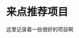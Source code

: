 # 来点推荐项目

这里记录着一些很好的项目啊

<DocLinks :items="[
    {
        name: 'Obtainium',
        link: 'obtainium',
        image: {
            src: '/project-suggestion/obtainium.png'
        },
        desc: '从各来源更新你的 Android 应用'
    }
]"/>

<DocLinks :grid="2" :items="[
    {
        name: 'yt-dlp',
        link: 'seal-yt-dlp#yt-dlp',
        image: {
            src: '/project-suggestion/yt-dlp.png'
        },
        desc: '功能丰富的命令行音频频下载器'
    },
    {
        name: 'Seal',
        link: 'seal-yt-dlp#seal',
        image: {
            src: '/project-suggestion/seal.png'
        },
        desc: 'Android 上基于 yt-dlp 的音视频下载器'
    }
]"/>

<DocLinks :grid="2" :items="[
    {
        name: 'Moonlight',
        link: 'sunshine-moonlight#moonlight',
        image: {
            src: '/project-suggestion/moonlight.png'
        },
        desc: 'Sunshine 和 NVIDIA GameStream 的开源客户端'
    },
    {
        name: 'Sunshine',
        link: 'sunshine-moonlight#sunshine',
        image: {
            src: '/project-suggestion/sunshine.svg'
        },
        desc: 'Moonlight 的自托管游戏串流主机'
    }
]"/>


